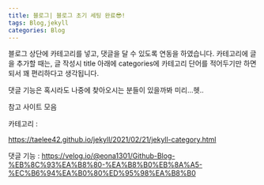 ```yaml
---
title: 블로그| 블로그 초기 세팅 완료😎! 
tags: Blog,jekyll
categories: Blog
---
```


블로그 상단에 카테고리를 넣고, 댓글을 달 수 있도록 연동을 하였습니다. 
카테고리에 글을 추가할 때는, 글 작성시 title 아래에 categories에 카테고리 단어를 적어두기만 하면 되서 꽤 편리하다고 생각됩니다. 

댓글 기능은 혹시라도 나중에 찾아오시는 분들이 있을까봐 미리...헷..



참고 사이트 모음 

카테고리 : 

https://taelee42.github.io/jekyll/2021/02/21/jekyll-category.html

댓글 기능 : 
https://velog.io/@eona1301/Github-Blog-%EB%8C%93%EA%B8%80-%EA%B8%B0%EB%8A%A5-%EC%B6%94%EA%B0%80%ED%95%98%EA%B8%B0


